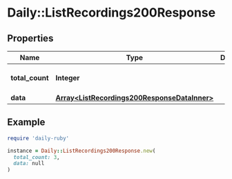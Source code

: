 # Daily::ListRecordings200Response

## Properties

| Name | Type | Description | Notes |
| ---- | ---- | ----------- | ----- |
| **total_count** | **Integer** |  | [optional][default to 0] |
| **data** | [**Array&lt;ListRecordings200ResponseDataInner&gt;**](ListRecordings200ResponseDataInner.md) |  | [optional] |

## Example

```ruby
require 'daily-ruby'

instance = Daily::ListRecordings200Response.new(
  total_count: 3,
  data: null
)
```

